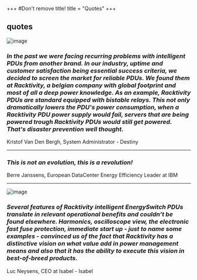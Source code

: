 +++
#Don't remove title!
title = "Quotes"
+++

**quotes**
---------------------------------------
![image](/images/destiny.jpg)

### _In the past we were facing recurring problems with intelligent PDUs from another brand. In our industry, uptime and customer satisfaction being essential success criteria, we decided to screen the market for reliable PDUs. We found them at Racktivity, a belgian company with global footprint and most of all a deep power knowledge. As an example, Racktivity PDUs are standard equipped with bistable relays. This not only dramatically lowers the PDU's power consumption, when a Racktivity PDU power supply would fail, servers that are being powered trough Racktivity PDUs would still get powered. That's disaster prevention well thought._ ###

Kristof Van Den Bergh, System Administrator - Destiny


-------------

### _This is not an evolution, this is a revolution!_ 
Berre Janssens, European DataCenter Energy Efficiency Leader at IBM

-------------
![image](/images/Isabel.jpg)
### _Several features of Racktivity intelligent EnergySwitch PDUs translate in relevant operational benefits and couldn’t be found elsewhere. Harmonics, oscilloscope view, the electronic fast fuse protection, immediate start up - just to name some examples - convinced us of the fact that Racktivity has a distinctive vision on what value add in power management means and also that it has the ability to execute this vision in best-of-breed products._ ###

Luc Neysens, CEO at Isabel - Isabel

